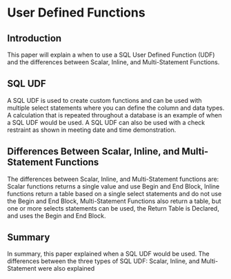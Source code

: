 # User Defined Functions                                                                                                                                                           

## Introduction
This paper will explain a when to use a SQL User Defined Function (UDF) and the differences between Scalar, Inline, and Multi-Statement Functions. 

## SQL UDF
A SQL UDF is used to create custom functions and can be used with multiple select statements where you can define the column and data types. A calculation that is repeated throughout a database is an example of when a SQL UDF would be used. A SQL UDF can also be used with a check restraint as shown in meeting date and time demonstration.

## Differences Between Scalar, Inline, and Multi-Statement Functions
The differences between Scalar, Inline, and Multi-Statement functions are: Scalar functions returns a single value and use Begin and End Block, Inline functions return a table based on a single select statements and do not use the Begin and End Block,  Multi-Statement Functions also return a table, but one or more selects statements can be used, the Return Table is Declared, and uses the Begin and End Block.

## Summary
In summary, this paper explained when a SQL UDF would be used. The differences between the three types of SQL UDF: Scalar, Inline, and Multi-Statement were also explained  
